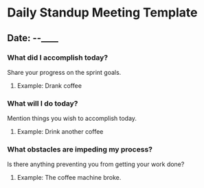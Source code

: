 # Daily Standup Meeting Template

## Date: __-__-____

### What did I accomplish today?  
Share your progress on the sprint goals.

1. Example: Drank coffee

### What will I do today?  
Mention things you wish to accomplish today.

1. Example: Drink another coffee

### What obstacles are impeding my process?  
Is there anything preventing you from getting your work done?

1. Example: The coffee machine broke.

